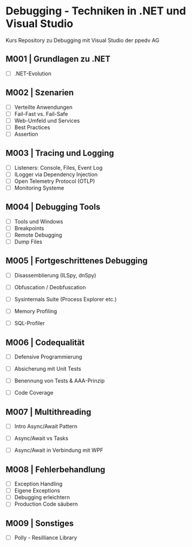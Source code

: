 # Debugging - Techniken in .NET und Visual Studio 
Kurs Repository zu Debugging mit Visual Studio der ppedv AG

## M001 | Grundlagen zu .NET

- [ ] .NET-Evolution

## M002 | Szenarien

- [ ] Verteilte Anwendungen
- [ ] Fail-Fast vs. Fail-Safe
- [ ] Web-Umfeld und Services
- [ ] Best Practices
- [ ] Assertion

## M003 | Tracing und Logging

- [ ] Listeners: Console, Files, Event Log
- [ ] ILogger via Dependency Injection
- [ ] Open Telemetry Protocol (OTLP)
- [ ] Monitoring Systeme

## M004 | Debugging Tools

- [ ] Tools und Windows
- [ ] Breakpoints
- [ ] Remote Debugging
- [ ] Dump Files

## M005 | Fortgeschrittenes Debugging

- [ ] Disassemblierung (ILSpy, dnSpy)
- [ ] Obfuscation / Deobfuscation
- [ ] Sysinternals Suite (Process Explorer etc.)
- [ ] Memory Profiling
- [ ] SQL-Profiler


## M006 | Codequalität

- [ ] Defensive Programmierung
- [ ] Absicherung mit Unit Tests
- [ ] Benennung von Tests & AAA-Prinzip
- [ ] Code Coverage


## M007 | Multithreading

- [ ] Intro Async/Await Pattern
- [ ] Async/Await vs Tasks
- [ ] Async/Await in Verbindung mit WPF


## M008 | Fehlerbehandlung

- [ ] Exception Handling
- [ ] Eigene Exceptions
- [ ] Debugging erleichtern
- [ ] Production Code säubern

## M009 | Sonstiges

- [ ] Polly - Resilliance Library

